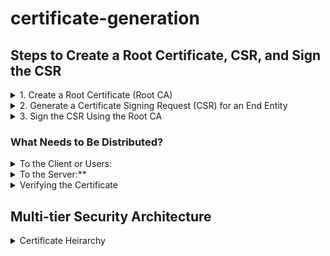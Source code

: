 # certificate-generation

## Steps to Create a Root Certificate, CSR, and Sign the CSR
<details>
<summary>1. Create a Root Certificate (Root CA)</summary>

```sh
openssl genpkey -algorithm RSA -out rootCA.key
openssl req -x509 -new -key rootCA.key -sha256 -days 3650 -out rootCA.crt -subj "/C=US/ST=State/L=City/O=MyOrg/OU=IT/CN=MyRootCA"
```

* **rootCA.key**: Private key for the root CA.
* **rootCA.crt**: Self-signed root CA certificate.
* **-days 3650**: Valid for 10 years.
</details>

<details>
<summary>2. Generate a Certificate Signing Request (CSR) for an End Entity</summary>
  
```sh
openssl genpkey -algorithm RSA -out server.key
openssl req -new -key server.key -out server.csr -subj "/C=US/ST=State/L=City/O=MyOrg/OU=IT/CN=myserver.com"
```

* **server.key**: Private key for the server.
* **server.csr**: CSR file to be signed.
</details>
<details>
<summary>3. Sign the CSR Using the Root CA</summary>
  
```sh
openssl x509 -req -in server.csr -CA rootCA.crt -CAkey rootCA.key -CAcreateserial -out server.crt -days 365 -sha256
```

* **server.crt**: The signed certificate.
* **-CAcreateserial**: Generates a rootCA.srl file to track serial numbers.
</details>

### What Needs to Be Distributed?
<details>
<summary>To the Client or Users:</summary>

* **server.crt** (Signed certificate)
* **rootCA.crt** (CA certificate for verification)
* Any intermediate certificates (if applicable)
</details>
<details>
 <summary>To the Server:**</summary>
* **server.crt** (Signed certificate)
* **server.key** (Private key, keep it secure)
* **rootCA.crt** (Optional, for mutual TLS)
</details>
<details>
<summary>Verifying the Certificate</summary>
```sh
openssl verify -CAfile rootCA.crt server.crt
```

</details>

## Multi-tier Security Architecture
<details>
  <summary>Certificate Heirarchy</summary>
 
  
  ```
Root CA (Offline)  
  │  
  ├── Intermediate CA 1 (Online)  
  │      ├── Web Server Certificates  
  │      ├── API Server Certificates  
  │      └── Client Certificates  
  │  
  ├── Intermediate CA 2 (Online)  
  │      ├── IoT Device Certificates  
  │      ├── VPN Certificates  
  │      └── Email Signing Certificates  
  ```
</details>

